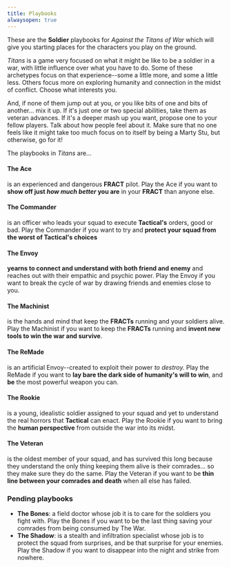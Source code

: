 ```yaml
---
title: Playbooks
alwaysopen: true
---
```


These are the **Soldier** playbooks for _Against the Titans of War_ which will
give you starting places for the characters you play on the ground.

_Titans_ is a game very focused on what it might be like to be a soldier in a
war, with little influence over what you have to do. Some of these archetypes
focus on that experience--some a little more, and some a little less. Others
focus more on exploring humanity and connection in the midst of conflict. Choose
what interests you.

And, if none of them jump out at you, or you like bits of one and bits of
another... mix it up. If it's just one or two special abilities, take them as
veteran advances. If it's a deeper mash up you want, propose one to your fellow
players. Talk about how people feel about it. Make sure that no one feels like
it might take too much focus on to itself by being a Marty Stu, but otherwise,
go for it!

The playbooks in _Titans_ are...

#### The Ace

is an experienced and dangerous **FRACT** pilot. Play the Ace if you want
to **show off just _how much better_ you are** in your **FRACT** than anyone
else.

#### The Commander

is an officer who leads your squad to execute **Tactical's**
orders, good or bad. Play the Commander if you want to try and **protect your
squad from the worst of Tactical's choices**

#### The Envoy

**yearns to connect and understand with both friend and enemy**
and reaches out with their empathic and psychic power. Play the Envoy if you
want to break the cycle of war by drawing friends and
enemies close to you.

#### The Machinist

is the hands and mind that keep the **FRACTs** running and your
soldiers alive. Play the Machinist if you want to keep the **FRACTs** running
and **invent new tools to win the war and survive**.

#### The ReMade

is an artificial Envoy--created to exploit their power _to
destroy._ Play the ReMade if you want to **lay bare the dark side of
humanity's will to win**, and **be** the most powerful weapon you can.

#### The Rookie

is a young, idealistic soldier assigned to your squad and yet to understand the
real horrors that **Tactical** can enact. Play the Rookie if you want to bring
the **human perspective** from outside the war into its midst.

#### The Veteran

is the oldest member of your squad, and has survived this long because they
understand the only thing keeping them alive is their comrades... so they make
sure they do the same. Play the Veteran if you want to be **thin line between your
comrades and death** when all else has failed.


### Pending playbooks

- **The Bones**: a field doctor whose job it is to care for the soldiers you
    fight with. Play the Bones if you want to be the last thing saving your
    comrades from being consumed by The War.
- **The Shadow**: is a stealth and infiltration specialist whose job is to
    protect the squad from surprises, and be that surprise for your enemies.
    Play the Shadow if you want to disappear into the night and strike from
    nowhere.
